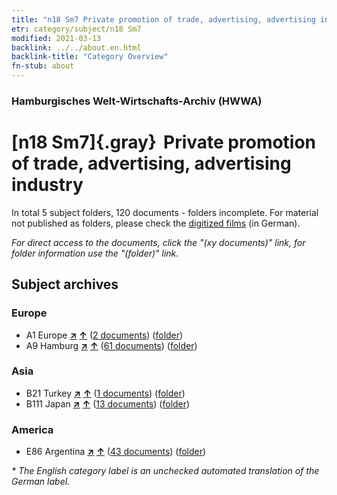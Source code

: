 ```yaml
---
title: "n18 Sm7 Private promotion of trade, advertising, advertising industry"
etr: category/subject/n18 Sm7
modified: 2021-03-13
backlink: ../../about.en.html
backlink-title: "Category Overview"
fn-stub: about
---
```


### Hamburgisches Welt-Wirtschafts-Archiv (HWWA)
# [n18 Sm7]{.gray}&#8201; Private promotion of trade, advertising, advertising industry&#160; 





In total 5 subject folders, 120 documents - folders incomplete.
For material not published as folders, please check the [digitized films](/film/h1_sh) (in German).

_For direct access to the documents, click the "(xy documents)" link, for folder information use the "(folder)" link._

## Subject archives



### Europe

- A1 Europe [**&nearr;**](../../../geo/i/140892/about.en.html "Europe (all folders)") [**&uarr;**](../../../geo/about.en.html#A1 "Country category system") (<a href="https://pm20.zbw.eu/dfgview/sh/140892,145270" title="about: Europe : Private promotion of trade, advertising, advertising industry" target="_blank">2 documents</a>) ([folder](http://purl.org/pressemappe20/folder/sh/140892,145270))
- A9 Hamburg [**&nearr;**](../../../geo/i/140905/about.en.html "Hamburg (all folders)") [**&uarr;**](../../../geo/about.en.html#A9 "Country category system") (<a href="https://pm20.zbw.eu/dfgview/sh/140905,145270" title="about: Hamburg : Private promotion of trade, advertising, advertising industry" target="_blank">61 documents</a>) ([folder](http://purl.org/pressemappe20/folder/sh/140905,145270))

### Asia

- B21 Turkey [**&nearr;**](../../../geo/i/141111/about.en.html "Turkey (all folders)") [**&uarr;**](../../../geo/about.en.html#B21 "Country category system") (<a href="https://pm20.zbw.eu/dfgview/sh/141111,145270" title="about: Turkey : Private promotion of trade, advertising, advertising industry" target="_blank">1 documents</a>) ([folder](http://purl.org/pressemappe20/folder/sh/141111,145270))
- B111 Japan [**&nearr;**](../../../geo/i/141272/about.en.html "Japan (all folders)") [**&uarr;**](../../../geo/about.en.html#B111 "Country category system") (<a href="https://pm20.zbw.eu/dfgview/sh/141272,145270" title="about: Japan : Private promotion of trade, advertising, advertising industry" target="_blank">13 documents</a>) ([folder](http://purl.org/pressemappe20/folder/sh/141272,145270))

### America

- E86 Argentina [**&nearr;**](../../../geo/i/141692/about.en.html "Argentina (all folders)") [**&uarr;**](../../../geo/about.en.html#E86 "Country category system") (<a href="https://pm20.zbw.eu/dfgview/sh/141692,145270" title="about: Argentina : Private promotion of trade, advertising, advertising industry" target="_blank">43 documents</a>) ([folder](http://purl.org/pressemappe20/folder/sh/141692,145270))


_* The English category label is an unchecked automated translation of the German label._

